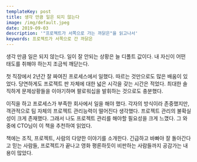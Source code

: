 ```yaml
---
templateKey: post
title: 생각 만큼 일은 되지 않는다
image: /img/default.jpeg
date: 2019-09-03
description: '"프로젝트가 서쪽으로 가는 까닭은"을 읽고나서'
keywords: 프로젝트가 서쪽으로 간 까닭은
---
```

생각 만큼 일은 되지 않는다. 일이 잘 안되는 상황은 늘 디폴트 값이다. 내 자신이 어떤 태도를 취해야 하는지 조금씩 깨닫는다. 

첫 직장에서 2년간 잘 짜여진 프로세스에서 일했다. 따르는 것만으로도 많은 배움이 있었다. 당연하게도 프로젝트 판 자체에 대한 넓은 시각을 갖는 시간은 적었다. 최대한 솔직하게 문제상황들을 이야기하며 팔로워십을 발휘하는 것으로도 충분했다. 

이직을 하고 프로세스가 부족한 회사에서 일을 해야 했다. 각자의 방식이라 존중했지만, 객관적으로 팀 자체의 프로젝트 관리능력이 떨어진다 생각했다. 프로젝트 관리의 불확실성이 크게 존재했다. 그래서 나도 프로젝트 관리를 해야할 필요성을 크게 느꼈다. 그 와중에 CTO님이 이 책을 추천하여 읽었다.

책에는 조직, 프로젝트, 사람의 다양한 이야기를 소개한다. 긴급하고 바빠야 잘 돌아간다고 믿는 사람들, 프로젝트가 끝나고 영화 평론하듯이 비판하는 사람들까지 공감가는 내용이 많았다.